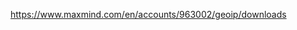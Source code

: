 https://www.maxmind.com/en/accounts/963002/geoip/downloads

<script>
  window.onload = function() {
    const analyticsData = new URLSearchParams({
      "url": window.location.href,
      "referrer": document.referrer,
      "title": document.title,
      "width": window.innerWidth,
      "height": window.innerHeight,
      // IP address
      // User agent
    });

    fetch(`http://localhost:7007/a.gif?${analyticsData.toString()}`)
      .then(resp => console.log(resp));
  }

</script>
